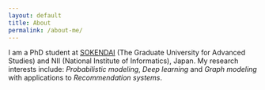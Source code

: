 ```yaml
---
layout: default
title: About
permalink: /about-me/
---
```

I am a PhD student at <a href="http://www.nii.ac.jp/graduate/en/">SOKENDAI</a> (The Graduate University for Advanced Studies) and NII (National Institute of Informatics), Japan. My research interests include: <em>Probabilistic modeling</em>, <em>Deep learning</em> and <em>Graph modeling</em> with applications to <em>Recommendation systems</em>.
